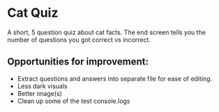 # Cat Quiz

A short, 5 question quiz about cat facts. The end screen tells you the number of questions you got correct vs incorrect.

## Opportunities for improvement:
- Extract questions and answers into separate file for ease of editing.
- Less dark visuals
- Better image(s)
- Clean up some of the test console.logs
